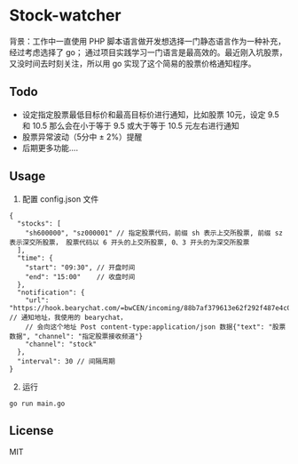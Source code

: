 # Stock-watcher
背景：工作中一直使用 PHP 脚本语言做开发想选择一门静态语言作为一种补充，经过考虑选择了 go；
通过项目实践学习一门语言是最高效的。最近刚入坑股票，又没时间去时刻关注，所以用 go 实现了这个简易的股票价格通知程序。

## Todo
* 设定指定股票最低目标价和最高目标价进行通知，比如股票 10元，设定 9.5 和 10.5 那么会在小于等于 9.5 或大于等于 10.5 元左右进行通知
* 股票异常波动（5分中 ± 2%）提醒
* 后期更多功能....

## Usage

1. 配置 config.json 文件
```
{
  "stocks": [
    "sh600000", "sz000001" // 指定股票代码，前缀 sh 表示上交所股票, 前缀 sz 表示深交所股票， 股票代码以 6 开头的上交所股票, 0、3 开头的为深交所股票
  ],
  "time": {
    "start": "09:30", // 开盘时间
    "end": "15:00"    // 收盘时间
  },
  "notification": {
    "url": "https://hook.bearychat.com/=bwCEN/incoming/88b7af379613e62f292f487e4c08d42e", // 通知地址，我使用的 bearychat，
    // 会向这个地址 Post content-type:application/json 数据{"text": "股票数据", "channel": "指定股票接收频道"}
    "channel": "stock"
  },
  "interval": 30 // 间隔周期
}
```


2. 运行
```
go run main.go

```

## License
MIT